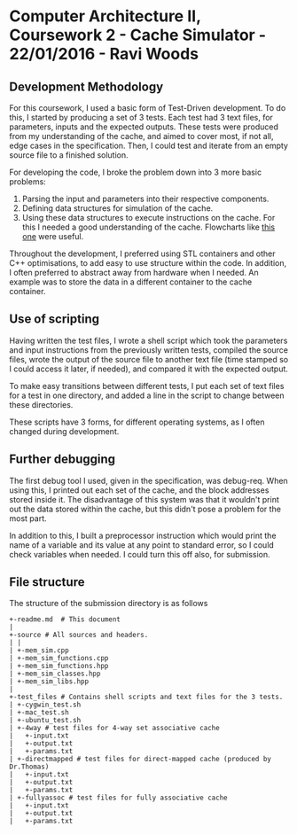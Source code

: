 # Computer Architecture II, Coursework 2 - Cache Simulator - 22/01/2016 - Ravi Woods

## Development Methodology

For this coursework, I used a basic form of Test-Driven development. To do this, I started by producing a set of 3 tests. Each test had 3 text files, for parameters, inputs and the expected outputs. These tests were produced from my understanding of the cache, and aimed to cover most, if not all, edge cases in the specification. Then, I could test and iterate from an empty source file to a finished solution. 

For developing the code, I broke the problem down into 3 more basic problems:

1. Parsing the input and parameters into their respective components.
2. Defining data structures for simulation of the cache.
3. Using these data structures to execute instructions on the cache. For this I needed a good understanding of the cache. Flowcharts like [this one](https://upload.wikimedia.org/wikipedia/commons/thumb/c/c2/Write-back_with_write-allocation.svg/640px-Write-back_with_write-allocation.svg.png) were useful.

Throughout the development, I preferred using STL containers and other C++ optimisations, to add easy to use structure within the code. In addition, I often preferred to abstract away from hardware when I needed. An example was to store the data in a different container to the cache container.

## Use of scripting

Having written the test files, I wrote a shell script which took the parameters and input instructions from the previously written tests, compiled the source files, wrote the output of the source file to another text file (time stamped so I could access it later, if needed), and compared it with the expected output. 

To make easy transitions between different tests, I put each set of text files for a test in one directory, and added a line in the script to change between these directories. 

These scripts have 3 forms, for different operating systems, as I often changed during development.

## Further debugging 

The first debug tool I used, given in the specification, was debug-req. When using this, I printed out each set of the cache, and the block addresses stored inside it. The disadvantage of this system was that it wouldn't print out the data stored within the cache, but this didn't pose a problem for the most part.

In addition to this, I built a preprocessor instruction which would print the name of a variable and its value at any point to standard error, so I could check variables when needed. I could turn this off also, for submission.

## File structure

The structure of the submission directory is as follows 
```
+-readme.md  # This document
|
+-source # All sources and headers.
| |
| +-mem_sim.cpp
| +-mem_sim_functions.cpp
| +-mem_sim_functions.hpp
| +-mem_sim_classes.hpp
| +-mem_sim_libs.hpp
|
+-test_files # Contains shell scripts and text files for the 3 tests.
| +-cygwin_test.sh
| +-mac_test.sh
| +-ubuntu_test.sh
| +-4way # test files for 4-way set associative cache
| 	+-input.txt
| 	+-output.txt
| 	+-params.txt
| +-directmapped # test files for direct-mapped cache (produced by Dr.Thomas)
| 	+-input.txt
| 	+-output.txt
| 	+-params.txt
| +-fullyassoc # test files for fully associative cache
| 	+-input.txt
| 	+-output.txt
| 	+-params.txt
```